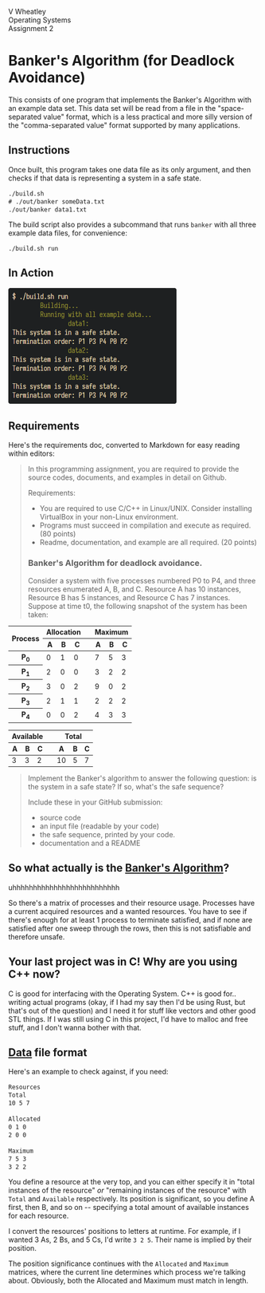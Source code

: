 V Wheatley  
Operating Systems  
Assignment 2

# Banker's Algorithm (for Deadlock Avoidance)

This consists of one program that implements the Banker's Algorithm with an example data set. This data set will be read from a file in the "space-separated value" format, which is a less practical and more silly version of the "comma-separated value" format supported by many applications.

## Instructions

Once built, this program takes one data file as its only argument, and then checks if that data is representing a system in a safe state.

```
./build.sh
# ./out/banker someData.txt
./out/banker data1.txt
```

The build script also provides a subcommand that runs `banker` with all three example data files, for convenience:
```
./build.sh run
```

## In Action

![A screenshot of all the example data files being checked by the Banker's Algorithm program](.readme/exampleData.png)

## Requirements

Here's the requirements doc, converted to Markdown for easy reading within editors:

> In this programming assignment, you are required to provide the source codes, documents, and examples in detail on Github.
>
> Requirements:
> - You are required to use C/C++ in Linux/UNIX. Consider installing VirtualBox in your non-Linux environment.
> - Programs must succeed in compilation and execute as required. (80 points)
> - Readme, documentation, and example are all required. (20 points)
>
> ### Banker's Algorithm for deadlock avoidance.
>
> Consider a system with five processes numbered P0 to P4, and three resources enumerated A, B, and C. Resource A has 10 instances, Resource B has 5 instances, and Resource C has 7 instances. Suppose at time t0, the following snapshot of the system has been taken:

<table>
<thead>
<tr><th rowspan=2>Process<th colspan=3>Allocation<th><th colspan=3>Maximum
<tr><!--------><th>A<th>B<th>C<th><!----><th>A<th>B<th>C
<tbody>
<tr><th>P<sub>0<td>0<td>1<td>0<td><!----><td>7<td>5<td>3
<tr><th>P<sub>1<td>2<td>0<td>0<td><!----><td>3<td>2<td>2
<tr><th>P<sub>2<td>3<td>0<td>2<td><!----><td>9<td>0<td>2
<tr><th>P<sub>3<td>2<td>1<td>1<td><!----><td>2<td>2<td>2
<tr><th>P<sub>4<td>0<td>0<td>2<td><!----><td>4<td>3<td>3
</table>

<table>
<thead>
<tr><th colspan=3>Available<th><th colspan=3>Total
<tr><!----><th>A<th>B<th>C<th><!----><th>A<th>B<th>C
<tbody>
<tr><!----><td>3<td>3<td>2<td><!----><td>10<td>5<td>7
</table>

> Implement the Banker's algorithm to answer the following question: is the system in a safe state? If so, what's the safe sequence?
>
> Include these in your GitHub submission:
> - source code
> - an input file (readable by your code)
> - the safe sequence, printed by your code.
> - documentation and a README

## So what actually is the [Banker's Algorithm](https://en.wikipedia.org/wiki/Banker%27s_algorithm)?

uhhhhhhhhhhhhhhhhhhhhhhhhhh

So there's a matrix of processes and their resource usage. Processes have a current acquired resources and a wanted resources. You have to see if there's enough for at least 1 process to terminate satisfied, and if none are satisfied after one sweep through the rows, then this is not satisfiable and therefore unsafe.

## Your last project was in C! Why are you using C++ now?

C is good for interfacing with the Operating System. C++ is good for.. writing actual programs (okay, if I had my say then I'd be using Rust, but that's out of the question) and I need it for stuff like vectors and other good STL things. If I was still using C in this project, I'd have to malloc and free stuff, and I don't wanna bother with that.

## [Data](data1.txt) file format

Here's an example to check against, if you need:

```
Resources
Total
10 5 7

Allocated
0 1 0
2 0 0

Maximum
7 5 3
3 2 2
```

You define a resource at the very top, and you can either specify it in "total instances of the resource" *or* "remaining instances of the resource" with `Total` and `Available` respectively. Its position is significant, so you define A first, then B, and so on -- specifying a total amount of available instances for each resource.

I convert the resources' positions to letters at runtime. For example, if I wanted 3 As, 2 Bs, and 5 Cs, I'd write `3 2 5`. Their name is implied by their position.

The position significance continues with the `Allocated` and `Maximum` matrices, where the current line determines which process we're talking about. Obviously, both the Allocated and Maximum must match in length.
